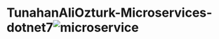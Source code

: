 # TunahanAliOzturk-Microservices-dotnet7![microservice](https://user-images.githubusercontent.com/72943708/230175918-a7d57d58-04fc-484a-8c03-e8e8d71198c5.png)

